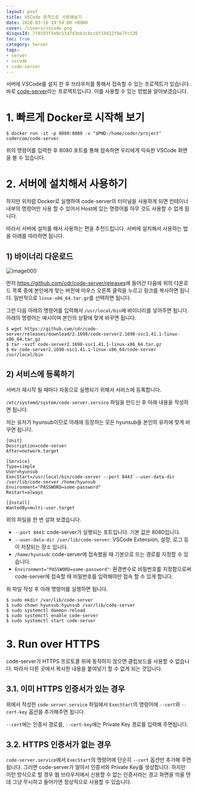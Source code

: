 ```yaml
---
layout: post
title: VSCode 원격으로 사용해보기
date: 2020-03-16 19:59:00 +0900
cover: /covers/vscode.png
disqusId: 7f0193f5e0c5347d3eb3cbccbf14d22f8e7fc535
toc: true
category: Server
tags: 
- server
- vscode
- code-server
---
```


서버에 VSCode를 설치 한 후 브라우저를 통해서 접속할 수 있는 프로젝트가 있습니다.
바로 [code-server](https://github.com/cdr/code-server)라는 프로젝트입니다. 이를 사용할 수 있는 방법을 알아보겠습니다.

<!-- more -->

# 1. 빠르게 Docker로 시작해 보기

```shell
$ docker run -it -p 8080:8080 -v "$PWD:/home/coder/project" codercom/code-server
```

위의 명령어를 입력한 후 8080 포트를 통해 접속하면 우리에게 익숙한 VSCode 화면을 볼 수 있습니다.

# 2. 서버에 설치해서 사용하기

하지만 위처럼 Docker로 실행하여 code-server의 터미널을 사용하게 되면 컨테이너 내부의 명령어만 사용 할 수 있어서
Host에 있는 명령어를 아무 것도 사용할 수 없게 됩니다.

따라서 서버에 설치를 해서 사용하는 편을 추천드립니다.
서버에 설치해서 사용하는 법을 아래를 따라하면 됩니다.

## 1) 바이너리 다운로드

![image000](000.jpg)

먼저 <https://github.com/cdr/code-server/releases>에 들어간 다음에
위의 다운로드 목록 중에 본인에게 맞는 버전에 마우스 오른쪽 클릭을 누르고 링크를 복사하면 됩니다.
일반적으로 `linux-x86_64.tar.gz`를 선택하면 됩니다.

그런 다음 아래의 명령어를 입력해서 `/usr/local/bin`에 바이너리를 넣어주면 됩니다.
아래의 명령어는 예시이며 본인의 상황에 맞게 바꾸면 됩니다.

```shell
$ wget https://github.com/cdr/code-server/releases/download/2.1698/code-server2.1698-vsc1.41.1-linux-x86_64.tar.gz
$ tar -xvzf code-server2.1698-vsc1.41.1-linux-x86_64.tar.gz
$ mv code-server2.1698-vsc1.41.1-linux-x86_64/code-server /usr/local/bin
```

## 2) 서비스에 등록하기

서버가 재시작 될 때마다 자동으로 실행되기 위해서 서비스에 등록합니다.

`/etc/systemd/system/code-server.service` 파일을 만드신 후 아래 내용을 작성하면 됩니다.

저는 유저가 hyunsub이므로 아래에 등장하는 모든 hyunsub을 본인의 유저에 맞게 바꾸면 됩니다.

```
[Unit]
Description=code-server
After=network.target

[Service]
Type=simple
User=hyunsub
ExecStart=/usr/local/bin/code-server --port 8443 --user-data-dir /var/lib/code-server /home/hyunsub
Environment="PASSWORD=some-password"
Restart=always

[Install]
WantedBy=multi-user.target
```

위의 파일을 한 번 살펴 보겠습니다.
- `--port 8443`: code-server가 실행되는 포트입니다. 기본 값은 8080입니다.
- `--user-data-dir /var/lib/code-server`: VSCode Extension, 설정, 로그 등이 저장되는 장소 입니다.
- `/home/hyunsub`: code-server에 접속했을 때 기본으로 뜨는 경로를 지정할 수 있습니다.
- `Environment="PASSWORD=some-password"`: 환경변수로 비밀번호를 지정함으로써 code-server에 접속할 때 비밀번호를 입력해야만 접속 할 수 있게 합니다.

위 파일 작성 후 아래 명령어를 실행하면 됩니다.

```shell
$ sudo mkdir /var/lib/code-server
$ sudo chown hyunsub:hyunsub /var/lib/code-server
$ sudo systemctl daemon-reload
$ sudo systemctl enable code-server
$ sudo systemctl start code-server
```

# 3. Run over HTTPS

code-server가 HTTPS 프로토콜 위에 동작하지 않으면 클립보드를 사용할 수 없습니다.
따라서 다른 곳에서 복사한 내용을 붙여넣기 할 수 없게 되는 것입니다.

## 3.1. 이미 HTTPS 인증서가 있는 경우

위에서 작성한 `code-server.service` 파일에서 `ExecStart`의 명령어에 `--cert`와 `--cert-key` 옵션을 추가해주면 됩니다.

`--cert`에는 인증서 경로를, `--cert-key`에는 Private Key 경로를 입력해 주면됩니다.

## 3.2. HTTPS 인증서가 없는 경우

`code-server.service`에서 `ExecStart`의 명령어에 단순히 `--cert` 옵션만 추가해 주면됩니다.
그러면 code-server가 알아서 인증서와 Private Key를 생성합니다.
하지만 이런 방식으로 할 경우 웹 브라우저에서 신용할 수 없는 인증서라는 경고 화면을 띄울 텐데 그냥 무시하고 들어가면 정상적으로 사용할 수 있습니다.
